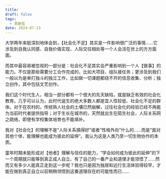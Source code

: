 ```yaml
---
title: 
draft: false
tags:
  - 思脉弦
date: 2024-07-23
---
```

大学两年来挺深刻地体会到，【社会化不足】其实是一件影响很广泛的事情……它涉及到自我认同感、自我价值实现、人际交往相处等一个人会活在世上的方方面面。


而其中最容易被忽视的一部分是：社会化不足其实会严重影响到一个人【做事】的能力。不仅是那些需要分工合作完成的，比如大项目、组队接任务；更涉及到我们一般以为是单打独斗的独立工作，比如做一切课题都绕不开的信息收集、分析；独立创作，其中包括文艺创作。


我们这个时代生人，相当一部分都有一个很大的先天缺陷，就是缺乏有效的社会化教育。几乎可以认为，此时代诞生的绝大多数人都是宜人性较低、社会化不足的群体。对于在农村的，传统熟人社会的土壤已然崩解，过往社会化的经验已经不再能为当前时代者提供指导；对于生长在城市的，天然就出生在陌生社会，人际关系网之疏络，即使有学校集体培育也不能填补。

我对【社会化】的理解不是“人际关系搞得好”或者“性格外向”什么的……而是“面对其他个体，能理解也能成为彼此的延伸”。我认为这是人类乃至一切生物协作的本质。

童年时期未能形成对【他者】理解与信任的能力，“学会如何成为彼此的延伸”的下一个周期就只能等到真正成人自立、有了自己的一番产业和道理才能领悟了……然而又有多少人能真正走到这一步呢？我也只是因为独居和远行生活体验得较早，才能在做到真正自立以前稍稍领悟到这番道理存在的可能性而已……